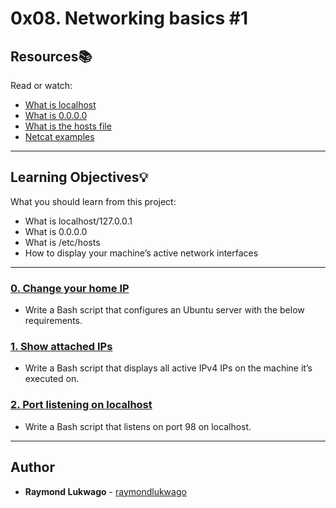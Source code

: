 # 0x08. Networking basics #1

## Resources:books:
Read or watch:
* [What is localhost](https://en.wikipedia.org/wiki/Localhost)
* [What is 0.0.0.0](https://en.wikipedia.org/wiki/0.0.0.0)
* [What is the hosts file](https://www.makeuseof.com/tag/modify-manage-hosts-file-linux/)
* [Netcat examples](https://www.thegeekstuff.com/2012/04/nc-command-examples/)

---
## Learning Objectives:bulb:
What you should learn from this project:

* What is localhost/127.0.0.1
* What is 0.0.0.0
* What is /etc/hosts
* How to display your machine’s active network interfaces

---


### [0. Change your home IP](./2-change_your_home_IP)
* Write a Bash script that configures an Ubuntu server with the below requirements.


### [1. Show attached IPs](./3-show_attached_IPs)
* Write a Bash script that displays all active IPv4 IPs on the machine it’s executed on.


### [2. Port listening on localhost](./4-port_listening_on_localhost)
* Write a Bash script that listens on port 98 on localhost.

---

## Author
* **Raymond Lukwago** - [raymondlukwago](https://github.com/lukwagoraymond)
